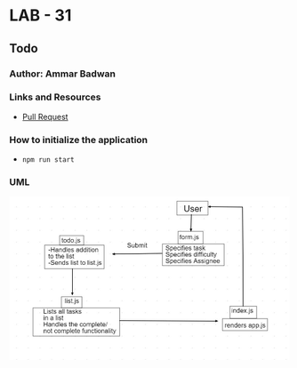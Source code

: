 # LAB - 31

## Todo 

### Author: Ammar Badwan

### Links and Resources

- [Pull Request]()

### How to initialize the application

* `npm run start`


### UML

![TODO UML](./assets/todouml.jpg)